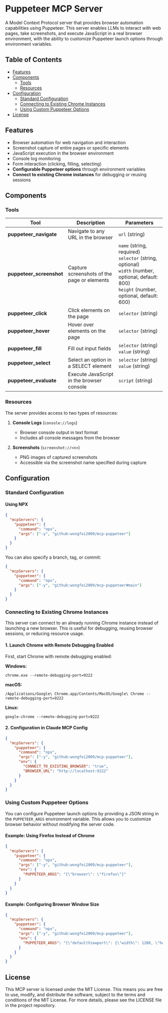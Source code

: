 # Puppeteer MCP Server

A Model Context Protocol server that provides browser automation capabilities using Puppeteer. This server enables LLMs to interact with web pages, take screenshots, and execute JavaScript in a real browser environment, with the ability to customize Puppeteer launch options through environment variables.

## Table of Contents

- [Features](#features)
- [Components](#components)
  - [Tools](#tools)
  - [Resources](#resources)
- [Configuration](#configuration)
  - [Standard Configuration](#standard-configuration)
  - [Connecting to Existing Chrome Instances](#connecting-to-existing-chrome-instances)
  - [Using Custom Puppeteer Options](#using-custom-puppeteer-options)
- [License](#license)

## Features

- Browser automation for web navigation and interaction
- Screenshot capture of entire pages or specific elements
- JavaScript execution in the browser environment
- Console log monitoring
- Form interaction (clicking, filling, selecting)
- **Configurable Puppeteer options** through environment variables
- **Connect to existing Chrome instances** for debugging or reusing sessions

## Components

### Tools

| Tool | Description | Parameters |
|------|-------------|------------|
| **puppeteer_navigate** | Navigate to any URL in the browser | `url` (string) |
| **puppeteer_screenshot** | Capture screenshots of the page or elements | `name` (string, required)<br>`selector` (string, optional)<br>`width` (number, optional, default: 800)<br>`height` (number, optional, default: 600) |
| **puppeteer_click** | Click elements on the page | `selector` (string) |
| **puppeteer_hover** | Hover over elements on the page | `selector` (string) |
| **puppeteer_fill** | Fill out input fields | `selector` (string)<br>`value` (string) |
| **puppeteer_select** | Select an option in a SELECT element | `selector` (string)<br>`value` (string) |
| **puppeteer_evaluate** | Execute JavaScript in the browser console | `script` (string) |

### Resources

The server provides access to two types of resources:

1. **Console Logs** (`console://logs`)
   - Browser console output in text format
   - Includes all console messages from the browser

2. **Screenshots** (`screenshot://<n>`)
   - PNG images of captured screenshots
   - Accessible via the screenshot name specified during capture

## Configuration

### Standard Configuration

#### Using NPX

```json
{
  "mcpServers": {
    "puppeteer": {
      "command": "npx",
      "args": ["-y", "github:wongfei2009/mcp-puppeteer"]
    }
  }
}
```

You can also specify a branch, tag, or commit:

```json
{
  "mcpServers": {
    "puppeteer": {
      "command": "npx",
      "args": ["-y", "github:wongfei2009/mcp-puppeteer#main"]
    }
  }
}
```

### Connecting to Existing Chrome Instances

This server can connect to an already running Chrome instance instead of launching a new browser. This is useful for debugging, reusing browser sessions, or reducing resource usage.

#### 1. Launch Chrome with Remote Debugging Enabled

First, start Chrome with remote debugging enabled:

**Windows:**
```
chrome.exe --remote-debugging-port=9222
```

**macOS:**
```
/Applications/Google\ Chrome.app/Contents/MacOS/Google\ Chrome --remote-debugging-port=9222
```

**Linux:**
```
google-chrome --remote-debugging-port=9222
```

#### 2. Configuration in Claude MCP Config

```json
{
  "mcpServers": {
    "puppeteer": {
      "command": "npx",
      "args": ["-y", "github:wongfei2009/mcp-puppeteer"],
      "env": {
        "CONNECT_TO_EXISTING_BROWSER": "true",
        "BROWSER_URL": "http://localhost:9222"
      }
    }
  }
}
```

### Using Custom Puppeteer Options

You can configure Puppeteer launch options by providing a JSON string in the `PUPPETEER_ARGS` environment variable. This allows you to customize browser behavior without modifying the server code.

#### Example: Using Firefox Instead of Chrome

```json
{
  "mcpServers": {
    "puppeteer": {
      "command": "npx",
      "args": ["-y", "github:wongfei2009/mcp-puppeteer"],
      "env": {
        "PUPPETEER_ARGS": "{\"browser\": \"firefox\"}"
      }
    }
  }
}
```

#### Example: Configuring Browser Window Size

```json
{
  "mcpServers": {
    "puppeteer": {
      "command": "npx",
      "args": ["-y", "github:wongfei2009/mcp-puppeteer"],
      "env": {
        "PUPPETEER_ARGS": "{\"defaultViewport\": {\"width\": 1280, \"height\": 800}}"
      }
    }
  }
}
```

## License

This MCP server is licensed under the MIT License. This means you are free to use, modify, and distribute the software, subject to the terms and conditions of the MIT License. For more details, please see the LICENSE file in the project repository.